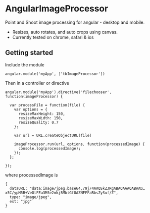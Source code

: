 AngularImageProcessor
=====================

Point and Shoot image processing for angular - desktop and mobile.

* Resizes, auto rotates, and auto crops using canvas.
* Currently tested on chrome, safari & ios

## Getting started

Include the module
```
angular.module('myApp', ['tbImageProcessor'])
```

Then in a controller or directive

```
angular.module('myApp').directive('filechooser', function(imageProcessor) {

  var processFile = function(file) {
    var options = {
      resizeMaxHeight: 150,
      resizeMaxWidth: 150,
      resizeQuality: 0.7
    };
    
    var url = URL.createObjectURL(file)
    
    imageProcessor.run(url, options, function(processedImage) {
      console.log(processedImage);
    });
  };
  
});
```

where processedImage is

```
{
  dataURL: "data:image/jpeg;base64,/9j/4AAQSkZJRgABAQAAAQABAAD…x5C/ypM5B+VeOtFFa3MSe2mkjBMbtGf8AZNFFFaRbsZySuf/Z", 
  type: "image/jpeg", 
  ext: "jpg"
}
```
